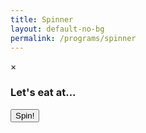 ```yaml
---
title: Spinner
layout: default-no-bg
permalink: /programs/spinner
---
```


<div id="myModal" class="modal">
  <div class="modal-content">
    <span class="close">&times;</span>
    <p id="myModalResult"></p>
    <p id="myModalInfo"></p>
  </div>
</div>

<div class="main-contents-area">
  <h3 class="no-bg">Let's eat at...</h3>
  <input type="button" value="Spin!" style="float:left;" id='spin' />
  <canvas id="canvas" width="500" height="500"></canvas>
  <script src="{{ site.baseurl }}/assets/js/spinner.js"></script>
</div>

<!--touch-->